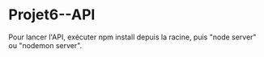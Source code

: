 # Projet6--API

Pour lancer l'API, exécuter npm install depuis la racine, puis "node server" ou "nodemon server".